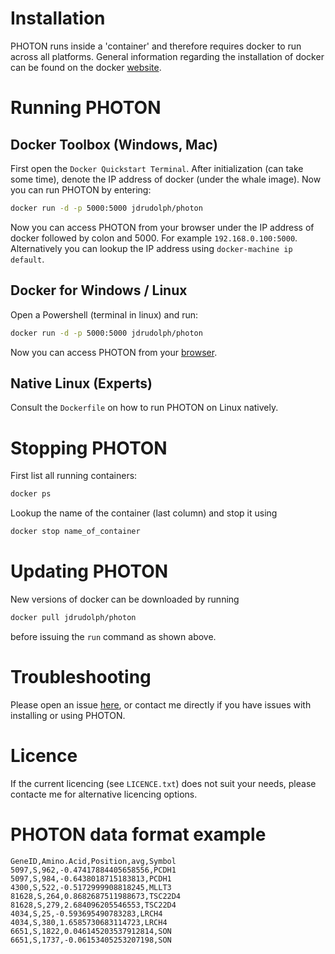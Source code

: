 # Installation

PHOTON runs inside a 'container' and therefore requires docker to run across all platforms.
General information regarding the installation of docker can be
found on the docker [website](https://docs.docker.com/engine/installation/).

# Running PHOTON

## Docker Toolbox (Windows, Mac)

First open the `Docker Quickstart Terminal`. After initialization (can take some time),
denote the IP address of docker (under the whale image).
Now you can run PHOTON by entering:

```bash
docker run -d -p 5000:5000 jdrudolph/photon
```

Now you can access PHOTON from your browser under the IP address
of docker followed by colon and 5000. For example `192.168.0.100:5000`.
Alternatively you can lookup the IP address using `docker-machine ip default`.

## Docker for Windows / Linux

Open a Powershell (terminal in linux) and run:

```bash
docker run -d -p 5000:5000 jdrudolph/photon
```

Now you can access PHOTON from your [browser](http://localhost:5000).

## Native Linux (Experts)

Consult the `Dockerfile` on how to run PHOTON on Linux natively.

# Stopping PHOTON

First list all running containers:

```bash
docker ps
```

Lookup the name of the container (last column) and stop it using

```bash
docker stop name_of_container
```

# Updating PHOTON

New versions of docker can be downloaded by running

```bash
docker pull jdrudolph/photon
```

before issuing the `run` command as shown above.

# Troubleshooting
Please open an issue [here](https://github.com/jdrudolph/photon/issues), or
contact me directly if you have issues with installing or using PHOTON.

# Licence
If the current licencing (see `LICENCE.txt`) does not suit your needs,
please contacte me for alternative licencing options.

# PHOTON data format example

    GeneID,Amino.Acid,Position,avg,Symbol
    5097,S,962,-0.47417884405658556,PCDH1
    5097,S,984,-0.6438018715183813,PCDH1
    4300,S,522,-0.5172999908818245,MLLT3
    81628,S,264,0.8682687511988673,TSC22D4
    81628,S,279,2.684096205546553,TSC22D4
    4034,S,25,-0.593695490783283,LRCH4
    4034,S,380,1.6585730683114723,LRCH4
    6651,S,1822,0.046145203537912814,SON
    6651,S,1737,-0.06153405253207198,SON
 
